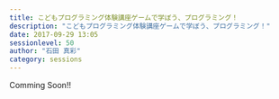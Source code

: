 ```yaml
---
title: こどもプログラミング体験講座ゲームで学ぼう、プログラミング！
description: "こどもプログラミング体験講座ゲームで学ぼう、プログラミング！"
date: 2017-09-29 13:05
sessionlevel: 50
author: "石田 真彩"
category: sessions
---
```

Comming Soon!!
